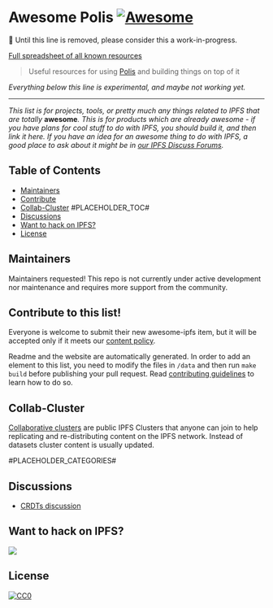 # Awesome Polis [![Awesome](https://cdn.rawgit.com/sindresorhus/awesome/d7305f38d29fed78fa85652e3a63e154dd8e8829/media/badge.svg)](https://github.com/sindresorhus/awesome)

:construction: Until this line is removed, please consider this a work-in-progress.

[Full spreadsheet of all known resources][spreadsheet]

<!-- Links -->
   [spreadsheet]: https://docs.google.com/spreadsheets/d/1PNlYoIyN1_jS7CpHDImHcA8qW4UFuEDLVZe0p_C6V0w/edit#gid=0

> Useful resources for using [Polis](https://pol.is/home) and building things on top of it

_Everything below this line is experimental, and maybe not working yet._

----

_This list is for projects, tools, or pretty much any things related to IPFS that are totally_ **awesome**_. This is for products which are already awesome - if you have plans for cool stuff to do with IPFS, you should build it, and then link it here. If you have an idea for an awesome thing to do with IPFS, a good place to ask about it might be in [our IPFS Discuss Forums](https://discuss.ipfs.io)._

## Table of Contents

- [Maintainers](#maintainers)
- [Contribute](#contribute-to-this-list)
- [Collab-Cluster](#collab-cluster)
#PLACEHOLDER_TOC#
- [Discussions](#discussions)
- [Want to hack on IPFS?](#want-to-hack-on-ipfs)
- [License](#license)

## Maintainers

Maintainers requested! This repo is not currently under active development nor maintenance and requires more support from the community.

## Contribute to this list!

Everyone is welcome to submit their new awesome-ipfs item, but it will be accepted only if it meets our [content policy](https://github.com/ipfs/awesome-ipfs/blob/master/POLICY.md).

Readme and the website are automatically generated. In order to add an element to this list, you need to modify the files in `/data` and then run  `make build` before publishing your pull request. Read [contributing guidelines](https://github.com/ipfs/awesome-ipfs/blob/master/CONTRIBUTING.md) to learn how to do so.

## Collab-Cluster

[Collaborative clusters](https://collab.ipfscluster.io/) are public IPFS Clusters that anyone can join to help replicating and re-distributing content on the IPFS network. Instead of datasets cluster content is usually updated.

#PLACEHOLDER_CATEGORIES#

## Discussions

* [CRDTs discussion](https://github.com/ipfs/notes/issues/23)

## Want to hack on IPFS?

[![](https://cdn.rawgit.com/jbenet/contribute-ipfs-gif/master/img/contribute.gif)](https://github.com/ipfs/community/blob/master/CONTRIBUTING.md)

## License

[![CC0](https://licensebuttons.net/p/zero/1.0/88x31.png)](https://creativecommons.org/publicdomain/zero/1.0/)
